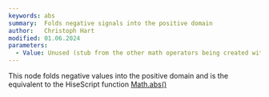 ```yaml
---
keywords: abs
summary:  Folds negative signals into the positive domain
author:   Christoph Hart
modified: 01.06.2024
parameters:
  - Value: Unused (stub from the other math operators being created with the same base node)
---
```

  
This node folds negative values into the positive domain and is the equivalent to the HiseScript function [Math.abs()](/scripting/scripting-api/math#abs)